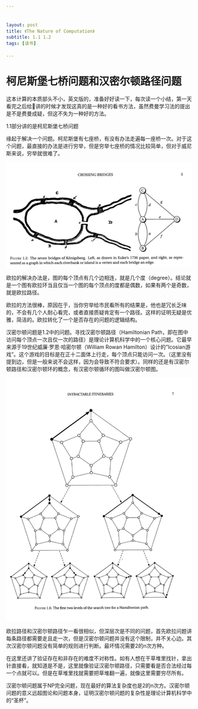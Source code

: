 ```yaml
---


layout: post
title: 《The Nature of Computation》
subtitle: 1.1 1.2
tags: [读书]

---
```


<head>
    <script src="https://cdn.mathjax.org/mathjax/latest/MathJax.js?config=TeX-AMS-MML_HTMLorMML" type="text/javascript"></script>
    <script type="text/x-mathjax-config">
        MathJax.Hub.Config({
            tex2jax: {
            skipTags: ['script', 'noscript', 'style', 'textarea', 'pre'],
            inlineMath: [['$','$']]
            }
        });
    </script>
</head>


# 柯尼斯堡七桥问题和汉密尔顿路径问题


这本计算的本质部头不小，英文版的，准备好好读一下，每次读一个小结，第一天看完之后给🐰讲的时候才发现这真的是一种好的看书方法，虽然费曼学习法的提出是不是费曼成疑，但这不失为一种好的方法。

1.1部分讲的是柯尼斯堡七桥问题

缘起于解决一个问题。柯尼斯堡有七座桥，有没有办法走遍每一座桥一次。对于这个问题，最直接的办法是进行穷举，但是穷举七座桥的情况比较简单，但对于威尼斯来说，穷举就很难了。

![](/img/2025-01-19_12-15-55.jpg)

欧拉的解决办法是，图的每个顶点有几个边相连，就是几个度（degree）。结论就是一个图有欧拉环当且仅当一个图的每个顶点的度都是偶数，如果有两个是奇数，就是欧拉路径。

欧拉的方法很棒，原因在于，当你穷举给市民看所有的结果是，他也是冗长乏味的，不会有几个人耐心看完，或者直接质疑肯定有一个路径。这样的证明无疑是优雅，简洁的。欧拉转化了一个是否存在的问题的逻辑结构。

汉密尔顿问题是1.2中的问题。寻找汉密尔顿路径（Hamiltonian Path，即在图中访问每个顶点一次且仅一次的路径）是理论计算机科学中的一个核心问题。它最早来源于19世纪威廉·罗恩·哈密尔顿（William Rowan Hamilton）设计的”Icosian游戏”。这个游戏的目标是在正十二面体上行走，每个顶点只能访问一次。（这里没有提到边，但是一般来说不会这样，因为会导致不符合要求）。同样的还是有汉密尔顿路径和汉密尔顿环的概念，有汉密尔顿循环的图叫做汉密尔顿图。

![](/img/2025-01-19_12-15-37.jpg)

欧拉路径和汉密尔顿路径乍一看很相似，但深层次是不同的问题，首先欧拉问题讲每条路径都需要走且走一次，但是汉密尔顿问题并没有这个限制，并不关心边。其次汉密尔顿问题没有简单的规则进行判断。最坏情况需要2的n次方种。

在这里还讲了验证存在和非存在的难度不对称性。如有人想在干草堆里找针，拿出针直接看，就知道是不是，这里就像验证汉密尔顿路径，只需要看是否合法经过每一个点就可以。但是在草堆里找就需要把草堆翻一遍，就像这里需要穷尽所有。

汉密尔顿问题属于NP完全问题，现在最好的算法复杂度也是2的n次方。汉密尔顿问题的意义远超图论和问题本身，证明汉密尔顿问题的复杂性是理论计算机科学中的“圣杯”。